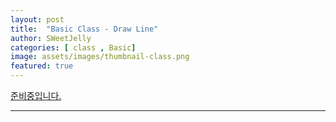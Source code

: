 ```yaml
---
layout: post
title:  "Basic Class - Draw Line"
author: SWeetJelly
categories: [ class , Basic]
image: assets/images/thumbnail-class.png
featured: true
---
```


[준비중입니다.][go to home]

---

[go to home]: {{baseurl.site}}/home/
